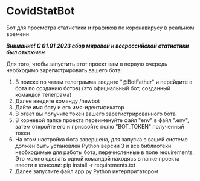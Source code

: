# CovidStatBot
Бот для просмотра статистики и графиков по коронавирусу в реальном времени

***Внимание! С 01.01.2023 сбор мировой и всероссийской статистики был отключен***

Для того, чтобы запустить этот проект вам в первую очередь необходимо зарегистрировать вашего бота:
1) В поиске по чатам телеграмма введите "@BotFather" и перейдите в бота по созданию ботов) (это официальный бот, созданный командой телеграма)
2) Далее введите команду /newbot
3) Дайте имя боту и его имя-идентификатор
4) В ответ вы получите токен вашего зарегистрированного бота
5) В корневой папке проекта переименуйте файл "env" в файл ".env", затем откройте его и присвойте полю "BOT_TOKEN" полученный токен
6) На этом настройка бота завершена, для запуска в вашей системе должен быть установлен Python версии 3 и все библиотеки необходимые для работы бота, перечисленные в поле requirements. Это можно сделать одной командой находясь в папке проекта ввести в консоли: pip install -r requirements.txt
7) Далее запустите файл app.py Python интерпритатором
